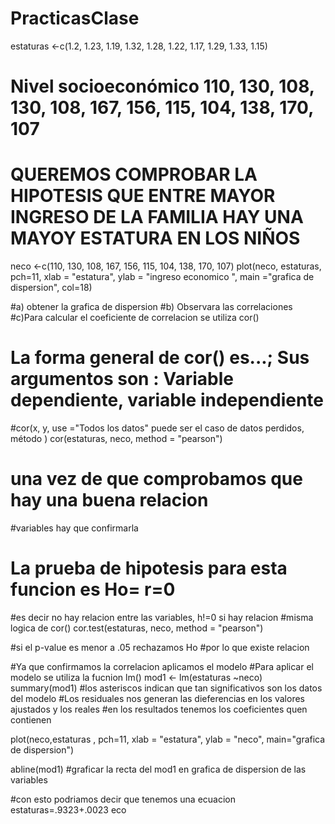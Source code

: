 # PracticasClase
estaturas <-c(1.2, 1.23, 1.19, 1.32, 1.28, 1.22, 1.17, 1.29, 1.33, 1.15)
# Nivel socioeconómico 110, 130, 108, 130, 108, 167, 156, 115, 104, 138, 170, 107
# QUEREMOS COMPROBAR LA HIPOTESIS QUE ENTRE MAYOR INGRESO DE LA FAMILIA HAY UNA MAYOY ESTATURA EN LOS NIÑOS 
neco <-c(110, 130, 108, 167, 156, 115, 104, 138, 170, 107)
plot(neco, estaturas, pch=11, xlab = "estatura", ylab = "ingreso economico ", main ="grafica de dispersion", col=18)

#a) obtener la grafica de  dispersion 
#b) Observara las  correlaciones 
#c)Para calcular el coeficiente de correlacion se utiliza 
cor()
# La forma general de cor() es...; Sus argumentos son : Variable dependiente, variable independiente 

#cor(x, y, use ="Todos los datos" puede ser el caso de datos perdidos, método )
 cor(estaturas, neco, method = "pearson")
 # una vez de que comprobamos que hay una buena relacion 
 #variables hay que confirmarla 
 # La prueba de hipotesis para esta funcion es Ho= r=0
 #es decir no hay relacion entre las variables, h!=0  si hay relacion 
 #misma logica de cor()
 cor.test(estaturas, neco, method = "pearson")
 
 #si el p-value es menor a .05 rechazamos Ho
 #por lo que existe relacion 
 
 
 #Ya que confirmamos la correlacion aplicamos el modelo 
 #Para aplicar el modelo se utiliza  la fucnion lm()
 mod1 <- lm(estaturas ~neco)
 summary(mod1)
 #los asteriscos indican que tan significativos son los datos del modelo 
 #Los residuales  nos generan las dieferencias en los valores ajustados y los reales 
 #en los resultados tenemos los coeficientes quen contienen 
 
 plot(neco,estaturas , pch=11, xlab = "estatura", ylab = "neco", main="grafica de dispersion")
 
 abline(mod1) #graficar la recta del mod1 en grafica de dispersion de las variables 
 
 
#con esto podriamos decir que tenemos una ecuacion 
 estaturas=.9323+.0023 eco 

 
